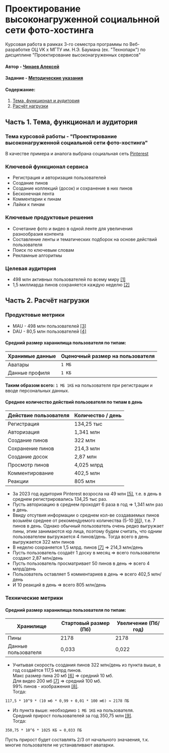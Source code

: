 # Проектирование высоконагруженной социальнной сети фото-хостинга

Курсовая работа в рамках 3-го семестра программы по Веб-разработке ОЦ VK x МГТУ им. Н.Э. Баумана (ex. "Технопарк") по дисциплине "Проектирование высоконагруженных сервисов"

#### Автор - [Чинаев Алексей](https://park.vk.company/profile/a.chinaev/ "Страница на портале VK x МГТУ")
#### Задание - [Методические указания](https://github.com/init/highload/blob/main/homework_architecture.md)

#### Содержание:
1. [Тема, функционал и аудитория](#1)
2. [Расчёт нагрузки](#2)


## Часть 1. Тема, функционал и аудитория <a name="1"></a>

### Тема курсовой работы - **"Проектирование высоконагруженной социальной сети фото-хостинга"**
В качестве примера и аналога выбрана социальная сеть [Pinterest](https://ru.pinterest.com/)

### Ключевой функционал сервиса
- Регистрация и авторизация пользователей
- Создание пинов
- Создание коллекций (досок) и сохранение в них пинов
- Бесконечная лента
- Комментарии к пинам
- Лайки к пинам

### Ключевые продуктовые решения
- Сочетание фото и видео в одной ленте для увеличения разнообразия контента
- Составление ленты и тематических подборок на основе действий пользователя
- Поиск по ключевым словам
- Рекламные алгоритмы

### Целевая аудитория
- 498 млн активных пользователей по всему миру [[1]](https://business.pinterest.com/audience/)
- 1,5 миллиарда пинов сохраняется каждую неделю [[2]](https://newsroom.pinterest.com/company/)

## Часть 2. Расчёт нагрузки <a name="2"></a>

### Продуктовые метрики

- MAU - 498 млн пользователей [[3]](https://business.pinterest.com/audience/)
- DAU - 80,5 млн пользователей [[4]](https://www.businessdit.com/social-media-statistics/)

#### Средний размер харанилища пользователя по типам:

| Хранимые данные   | Оценочный размер на пользователя         |
|-------------------|------------------------------------------|
| Аватары              | `1 МБ`                            |
| Данные профиля              | `1 КБ`                     |

**Таким образом всего:** `1 МБ 1КБ` на пользователя при регистрации и вводе персональных данных.

#### Среднее количество действий пользователя по типам в день

|Действие пользователя |Количество / день|
| ------------- |-------------|
|Регистрация|134,25 тыс|
|Авторизация|1,341 млн|
|Создание пинов|322 млн|
|Сохранение пинов|214,3 млн|
|Создание досок|2,87 млн|
|Просмотр пинов|4,025 млрд|
|Комментирование| 402,5 млн|
|Реакции|805 млн|

- За 2023 год аудитория Pinterest возросла на 49 млн [[5]](https://www.statista.com/statistics/463353/pinterest-global-mau/), т.е. в день в среднем регистрировались 134,25 тыс раз.  
- Пусть авторизацию в среднем проходят 6 раза в год => 1,341 млн раз в день.
- Ввиду отсутвия информации о среднем кол-ве создаваемых пинов возьмём среднее от рекомендуемого количества (5-10 [[6]](https://community.pinterest.biz/t5/connect-and-share-with-other-creators/how-many-pins-per-day/td-p/30848)),
  т.е. 7 пинов в день. Однако обычный пользователь очень редко выгружает пины, этим занимаются юр лица, поэтому будем считать, что одним пользователем выгружается 4 пинов/день.
  Тогда всего в день выгружается 322 млн пинов
- В неделю сохраняется 1,5 млрд. пинов [[7]](https://newsroom.pinterest.com/company/) => 214,3 млн/день
- Пусть пользователь создаёт 1 доску в месяц => всего пользователи создают 2,87 млн/день
- Пусть пользователь просматривает 50 пинов в день => всего 4 млрд/день
- Пользователь оставляет 5 комментариев в день => всего 402,5 млн/день
- И 10 реакций в день => всего 805 млн/день

### Технические метрики

#### Средний размер харанилища пользователя по типам:
|Хранилище |Стартовый размер (Пб)|Увеличение (Пб/год)|
| ------------- |-------------|-------------|
|Пины |2178|2178|
|Данные пользователя |0,033|0,022|

- Учитывая скорость создания пинов 322 млн/день из пункта выше, в год создаётся 117,5 млрд пинов.  
Макс размер пина 20 мб [[6]](https://ru.pinterest.com/pin-creation-tool/) => средний 10 мб.  
Для видео 200 мб [[7]](https://ru.pinterest.com/pin-creation-tool/) => средний 100 мб.  
99% пинов - изображения [[8]](https://buffer.com/resources/pinterest-marketing-study/).  
Тогда:

```azure
117,5 * 10^9 * (10 мб * 0,99 + 0,01 * 100 мб) ≈ 2178 ПБ
```
- Из пункта выше: необходимо `1 МБ 1КБ` на пользователя.  
Средний прирост пользователей за год 350,75 млн [[9]](https://www.bankmycell.com/blog/number-of-pinterest-users/).  
Тогда:

```azure
350,75 * 10^6 * 1025 КБ ≈ 0,033 ПБ
```
Пусть прирост будет составлять 2/3 от начального значаения, т.к. многие пользователи не устанавливают аватарки.









